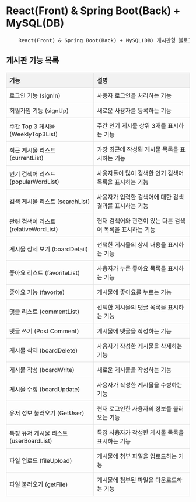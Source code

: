   <style >
    table {
      width: 100%;
      border-collapse: collapse;
      margin-top: 20px;
    }
    th, td {
      border: 1px solid #ddd;
      padding: 8px;
      text-align: left;
    }
    th {
      background-color: #f2f2f2;
    }
  </style>

<h1> React(Front) & Spring Boot(Back) + MySQL(DB) </h1>
<pre>
    React(Front) & Spring Boot(Back) + MySQL(DB) 게시판형 블로그 만들기
</pre>

<h2>게시판 기능 목록</h2>
<table style= {
      width: 100%;
      border-collapse: collapse;
      margin-top: 20px;
    }>
    <thead>
      <tr>
        <th>기능</th>
        <th>설명</th>
      </tr>
    </thead>
    <tbody>
      <tr>
        <td>로그인 기능 (signIn)</td>
        <td>사용자 로그인을 처리하는 기능</td>
      </tr>
      <tr>
        <td>회원가입 기능 (signUp)</td>
        <td>새로운 사용자를 등록하는 기능</td>
      </tr>
      <tr>
        <td>주간 Top 3 게시물 (WeeklyTop3List)</td>
        <td>주간 인기 게시물 상위 3개를 표시하는 기능</td>
      </tr>
      <tr>
        <td>최근 게시물 리스트 (currentList)</td>
        <td>가장 최근에 작성된 게시물 목록을 표시하는 기능</td>
      </tr>
      <tr>
        <td>인기 검색어 리스트 (popularWordList)</td>
        <td>사용자들이 많이 검색한 인기 검색어 목록을 표시하는 기능</td>
      </tr>
      <tr>
        <td>검색 게시물 리스트 (searchList)</td>
        <td>사용자가 입력한 검색어에 대한 검색 결과를 표시하는 기능</td>
      </tr>
      <tr>
        <td>관련 검색어 리스트 (relativeWordList)</td>
        <td>현재 검색어와 관련이 있는 다른 검색어 목록을 표시하는 기능</td>
      </tr>
      <tr>
        <td>게시물 상세 보기 (boardDetail)</td>
        <td>선택한 게시물의 상세 내용을 표시하는 기능</td>
      </tr>
      <tr>
        <td>좋아요 리스트 (favoriteList)</td>
        <td>사용자가 누른 좋아요 목록을 표시하는 기능</td>
      </tr>
      <tr>
        <td>좋아요 기능 (favorite)</td>
        <td>게시물에 좋아요를 누르는 기능</td>
      </tr>
      <tr>
        <td>댓글 리스트 (commentList)</td>
        <td>선택한 게시물의 댓글 목록을 표시하는 기능</td>
      </tr>
      <tr>
        <td>댓글 쓰기 (Post Comment)</td>
        <td>게시물에 댓글을 작성하는 기능</td>
      </tr>
      <tr>
        <td>게시물 삭제 (boardDelete)</td>
        <td>사용자가 작성한 게시물을 삭제하는 기능</td>
      </tr>
      <tr>
        <td>게시물 작성 (boardWrite)</td>
        <td>새로운 게시물을 작성하는 기능</td>
      </tr>
      <tr>
        <td>게시물 수정 (boardUpdate)</td>
        <td>사용자가 작성한 게시물을 수정하는 기능</td>
      </tr>
      <tr>
        <td>유저 정보 불러오기 (GetUser)</td>
        <td>현재 로그인한 사용자의 정보를 불러오는 기능</td>
      </tr>
      <tr>
        <td>특정 유저 게시물 리스트 (userBoardList)</td>
        <td>특정 사용자가 작성한 게시물 목록을 표시하는 기능</td>
      </tr>
      <tr>
        <td>파일 업로드 (fileUpload)</td>
        <td>게시물에 첨부 파일을 업로드하는 기능</td>
      </tr>
      <tr>
        <td>파일 불러오기 (getFile)</td>
        <td>게시물에 첨부된 파일을 다운로드하는 기능</td>
      </tr>
      <!-- 나머지 기능들도 유사한 형식으로 추가 -->
    </tbody>
  </table>